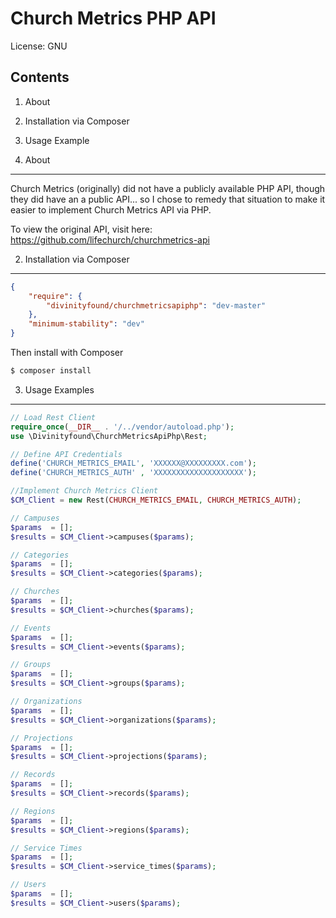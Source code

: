 Church Metrics PHP API
=================================================

License: GNU

Contents
--------
1. About
2. Installation via Composer
3. Usage Example

1. About
--------
Church Metrics (originally) did not have a publicly available PHP API, though they did have an a public API... so I chose to remedy that situation to make it easier to implement Church Metrics API via PHP.

To view the original API, visit here:
https://github.com/lifechurch/churchmetrics-api

2. Installation via Composer
--------
```json
{
	"require": {
		"divinityfound/churchmetricsapiphp": "dev-master"
	},
	"minimum-stability": "dev"
}
```
Then install with Composer

```bash
$ composer install
```

3. Usage Examples
--------

```php
// Load Rest Client
require_once(__DIR__ . '/../vendor/autoload.php');
use \Divinityfound\ChurchMetricsApiPhp\Rest;

// Define API Credentials
define('CHURCH_METRICS_EMAIL', 'XXXXXX@XXXXXXXXX.com');
define('CHURCH_METRICS_AUTH' , 'XXXXXXXXXXXXXXXXXXXX');

//Implement Church Metrics Client
$CM_Client = new Rest(CHURCH_METRICS_EMAIL, CHURCH_METRICS_AUTH);

// Campuses
$params  = [];
$results = $CM_Client->campuses($params);

// Categories
$params  = [];
$results = $CM_Client->categories($params);

// Churches
$params  = [];
$results = $CM_Client->churches($params);

// Events
$params  = [];
$results = $CM_Client->events($params);

// Groups
$params  = [];
$results = $CM_Client->groups($params);

// Organizations
$params  = [];
$results = $CM_Client->organizations($params);

// Projections
$params  = [];
$results = $CM_Client->projections($params);

// Records
$params  = [];
$results = $CM_Client->records($params);

// Regions
$params  = [];
$results = $CM_Client->regions($params);

// Service Times
$params  = [];
$results = $CM_Client->service_times($params);

// Users
$params  = [];
$results = $CM_Client->users($params);


```